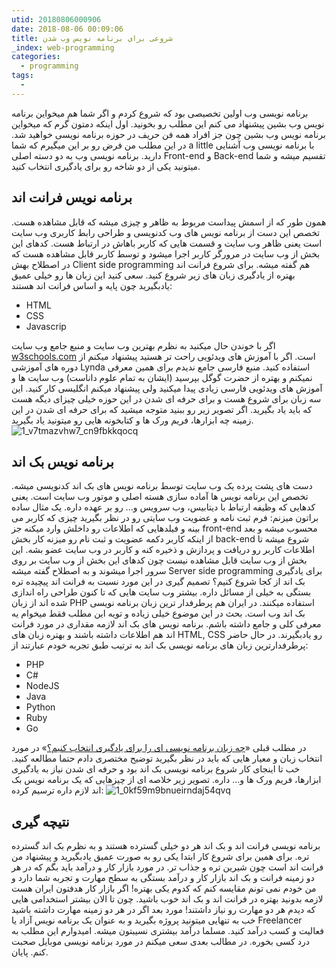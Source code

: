 ```yaml
---
utid: 20180806000906
date: 2018-08-06 00:09:06
title: شروعی برای برنامه نویس وب شدن
_index: web-programming
categories:
  - programming
tags:
  -
---
```

برنامه نویسی وب اولین تخصیصی بود که شروع کردم و اگر شما هم میخواین برنامه نویس وب بشین پیشنهاد می کنم این مطلب رو بخونید.
اول اینکه دمتون گرم که میخواین برنامه نویس وب بشین چون جز افراد همه فن حریف در حوزه برنامه نویسی خواهید شد.
در این مطلب من فرض رو بر این میگیرم که شما a little با برنامه نویسی وب آشنایی دارید.
برنامه نویسی وب به دو دسته اصلی Front-end و Back-end تقسیم میشه و شما میتونید یکی از دو شاخه رو برای یادگیری انتخاب کنید.

## برنامه نویس فرانت اند
همون طور که از اسمش پیداست مربوط به ظاهر و چیزی میشه که قابل مشاهده هست. تخصص این دست از برنامه نویس های وب کدنویسی و طراحی رابط کاربری وب سایت است یعنی ظاهر وب سایت و قسمت هایی که کاربر باهاش در ارتباط هست.
کدهای این بخش از وب سایت در مرورگر کاربر اجرا میشود و توسط کاربر قابل مشاهده هست که در اصطلاح بهش Client side programming هم گفته میشه.
برای شروع فرانت اند بهتره از یادگیری زبان های زیر شروع کنید. سعی کنید این زبان ها رو خیلی عمیق یادبگیرید چون پایه و اساس فرانت اند هستند:

- HTML
- CSS
- Javascrip

اگر با خوندن حال میکنید به نظرم بهترین وب سایت و منبع جامع وب سایت [w3schools.com](https://www.w3schools.com/) است. اگر با آموزش های ویدئویی راحت تر هستید پیشنهاد میکنم از دوره های آموزشی Lynda استفاده کنید.
منبع فارسی جامع ندیدم برای همین معرفی نمیکنم و بهتره از حضرت گوگل بپرسید (ایشان به تمام علوم داناست) وب سایت ها و آموزش های ویدئویی فارسی زیادی پیدا میکنید ولی پیشنهاد میکنم انگلیسی کار کنید.
این سه زبان برای شروع هست و برای حرفه ای شدن در این حوزه خیلی چیزای دیگه هست که باید یاد بگیرید. اگر تصویر زیر رو ببنید متوجه میشید که برای حرفه ای شدن در این زمینه چه ابزارها، فریم ورک ها و کتابخونه هایی رو میتونید یاد بگیرید.
![1_v7tmazvhw7_cn9fbkkqocq](https://user-images.githubusercontent.com/8302633/43689602-60b002ac-9912-11e8-9180-188d8923703a.png)


## برنامه نویس بک اند
دست های پشت پرده یک وب سایت توسط برنامه نویس های بک اند کدنویسی میشه. تخصص این برنامه نویس ها آماده سازی هسته اصلی و موتور وب سایت است. یعنی کدهایی که وظیفه ارتباط با دیتابیس، وب سرویس و... رو بر عهده داره. یک مثال ساده براتون میزنم:
فرم ثبت نامه و عضویت وب سایتی رو در نظر بگیرید چیزی که کاربر می بینه و فیلدهایی که اطلاعات رو داخلش وارد میکنه جز front-end محسوب میشه و بعد از اینکه کاربر دکمه عضویت و ثبت نام رو میزنه کار بخش back-end شروع میشه تا اطلاعات کاربر رو دریافت و پردازش و ذخیره کنه و کاربر در وب سایت عضو بشه.
این بخش از وب سایت قابل مشاهده نیست چون کدهای این بخش از وب سایت بر روی سرور اجرا میشوند و به اصطلاح گفته میشه Server side programming
برای یادگیری بک اند از کجا شروع کنیم؟
تصمیم گیری در این مورد نسبت به فرانت اند پیچیده تره بستگی به خیلی از مسائل داره. بیشتر وب سایت هایی که تا کنون طراحی راه اندازی شده اند از زبان PHP استفاده میکنند. در ایران هم پرطرفدار ترین زبان برنامه نویسی بک اند وب است.
بحث در این موضوع خیلی زیاده و تویه این مطلب فقط میخوام یه معرفی کلی و جامع داشته باشم.
برنامه نویس های بک اند لازمه مقداری در مورد فرانت اند هم اطلاعات داشته باشند و بهتره زبان های HTML, CSS رو یادبگیرند. 
در حال حاضر پرطرفدارترین زبان های برنامه نویسی بک اند به ترتیب طبق تجربه خودم عبارتند از:

- PHP
- C#
- NodeJS
- Java
- Python
- Ruby
- Go

در مطلب قبلی «[چه زبان برنامه نویسی ای را برای یادگیری انتخاب کنیم؟](https://alihesari.com/farsi/what-language-to-start-programming/)» در مورد انتخاب زبان و معیار هایی که باید در نظر بگیرید توضیح مختصری دادم حتما مطالعه کنید.
خب تا اینجای کار شروع برنامه نویسی بک اند بود و حرفه ای شدن نیاز به یادگیری ابزارها، فریم ورک ها و... داره. تصویر زیر خلاصه ای از چیزهایی که یک برنامه نویس بک اند لازم داره ترسیم کرده:
![1_0kf59m9bnueirndaj54qvq](https://user-images.githubusercontent.com/8302633/43689871-a61fc3ec-9915-11e8-90a4-046ca706a43f.png)

## نتیچه گیری
برنامه نویسی فرانت اند و بک اند هر دو خیلی گسترده هستند و به نظرم بک اند گسترده تره. برای همین برای شروع کار ابتدا یکی رو به صورت عمیق یادبگیرید و پیشنهاد من فرانت اند است چون شیرین تره و جذاب تر.
در مورد بازار کار و درآمد باید بگم که در هر دو زمینه فرانت و بک اند بازار کار و درآمد بستگی به سطح مهارت و تجربه شما دارد و من خودم نمی تونم مقایسه کنم که کدوم یکی بهتره! اگر بازار کار هدفتون ایران هست لازمه بدونید بهتره در فرانت اند و بک اند خوب باشید. چون تا الان بیشتر استخدامی هایی که دیدم هر دو مهارت رو نیاز داشتند! مورد بعد اگر در هر دو زمینه مهارت داشته باشید خب به تنهایی میتونید پروژه بگیرید و به عنوان یک برنامه نویس آزاد یا Freelancer فعالیت و کسب درآمد کنید. مسلما درآمد بیشتری نسیبتون میشه.
امیدوارم این مطلب به درد کسی بخوره. در مطالب بعدی سعی میکنم در مورد برنامه نویسی موبایل صحبت کنم. پایان.